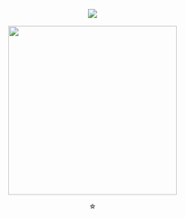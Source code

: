 <div align="center">
  
![](https://komarev.com/ghpvc/?username=LUMlNE&label=　meow　&style=flat-plastic&color=4480ab)

<p align="center"> <img width="300" src=https://files.catbox.moe/60k52b.png>

<div align="center">

  
<sub>☆
